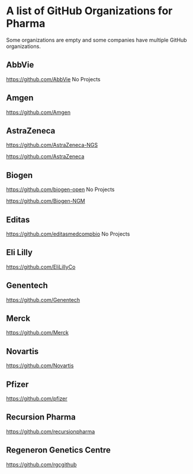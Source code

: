# A list of GitHub Organizations for Pharma
Some organizations are empty and some companies have multiple GitHub organizations.

## AbbVie
https://github.com/AbbVie No Projects

## Amgen
https://github.com/Amgen

## AstraZeneca
https://github.com/AstraZeneca-NGS

https://github.com/AstraZeneca

## Biogen
https://github.com/biogen-open No Projects

https://github.com/Biogen-NGM

## Editas
https://github.com/editasmedcompbio No Projects

## Eli Lilly
https://github.com/EliLillyCo

## Genentech
https://github.com/Genentech

## Merck
https://github.com/Merck

## Novartis

https://github.com/Novartis

## Pfizer
https://github.com/pfizer

## Recursion Pharma
https://github.com/recursionpharma

## Regeneron Genetics Centre
https://github.com/rgcgithub
